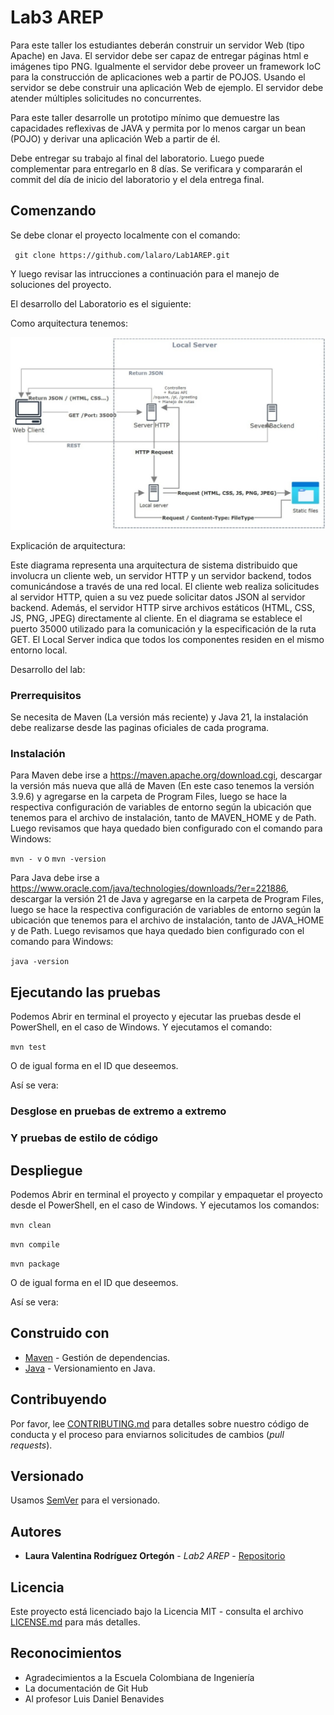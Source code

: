 # Lab3 AREP

Para este taller los estudiantes deberán construir un servidor Web (tipo Apache) en Java. El servidor debe ser capaz de entregar páginas html e imágenes tipo PNG. Igualmente el servidor debe proveer un framework IoC para la construcción de aplicaciones web a partir de POJOS. Usando el servidor se debe construir una aplicación Web de ejemplo. El servidor debe atender múltiples solicitudes no concurrentes.

Para este taller desarrolle un prototipo mínimo que demuestre las capacidades reflexivas de JAVA y permita por lo menos cargar un bean (POJO) y derivar una aplicación Web a partir de él.

Debe entregar su trabajo al final del laboratorio. Luego puede complementar para entregarlo en 8 días. Se verificara y compararán el commit del día de inicio del laboratorio y el dela entrega final.

## Comenzando

Se debe clonar el proyecto localmente con el comando:

` git clone https://github.com/lalaro/Lab1AREP.git`

Y luego revisar las intrucciones a continuación para el manejo de soluciones del proyecto.

El desarrollo del Laboratorio es el siguiente:

Como arquitectura tenemos:

![image1.jpeg](src%2Fmain%2Fresources%2Fimage1.jpeg)

Explicación de arquitectura: 

Este diagrama representa una arquitectura de sistema distribuido que involucra un cliente web, un servidor HTTP y un servidor backend, todos comunicándose a través de una red local. El cliente web realiza solicitudes al servidor HTTP, quien a su vez puede solicitar datos JSON al servidor backend. Además, el servidor HTTP sirve archivos estáticos (HTML, CSS, JS, PNG, JPEG) directamente al cliente.
En el diagrama se establece el puerto 35000 utilizado para la comunicación y la especificación de la ruta GET. El Local Server indica que todos los componentes residen en el mismo entorno local.

Desarrollo del lab:

### Prerrequisitos

Se necesita de Maven (La versión más reciente) y Java 21, la instalación debe realizarse desde las paginas oficiales de cada programa.


### Instalación

Para Maven debe irse a https://maven.apache.org/download.cgi, descargar la versión más nueva que allá de Maven (En este caso tenemos la versión 3.9.6) y agregarse en la carpeta de Program Files, luego se hace la respectiva configuración de variables de entorno según la ubicación que tenemos para el archivo de instalación, tanto de MAVEN_HOME y de Path.
Luego revisamos que haya quedado bien configurado con el comando para Windows:

` mvn - v `
o
` mvn -version `

Para Java debe irse a https://www.oracle.com/java/technologies/downloads/?er=221886, descargar la versión 21 de Java y agregarse en la carpeta de Program Files, luego se hace la respectiva configuración de variables de entorno según la ubicación que tenemos para el archivo de instalación, tanto de JAVA_HOME y de Path.
Luego revisamos que haya quedado bien configurado con el comando para Windows:

` java -version `

## Ejecutando las pruebas

Podemos Abrir en terminal el proyecto y ejecutar las pruebas desde el PowerShell, en el caso de Windows. Y ejecutamos el comando:

` mvn test `

O de igual forma en el ID que deseemos.

Así se vera:



### Desglose en pruebas de extremo a extremo


### Y pruebas de estilo de código


## Despliegue

Podemos Abrir en terminal el proyecto y compilar y empaquetar el proyecto desde el PowerShell, en el caso de Windows. Y ejecutamos los comandos:

` mvn clean `

` mvn compile `

` mvn package `

O de igual forma en el ID que deseemos.

Así se vera:


## Construido con

* [Maven](https://maven.apache.org/) - Gestión de dependencias.
* [Java](https://www.java.com/es/) - Versionamiento en Java.

## Contribuyendo

Por favor, lee [CONTRIBUTING.md](https://gist.github.com/PurpleBooth/b24679402957c63ec426) para detalles sobre nuestro código de conducta y el proceso para enviarnos solicitudes de cambios (*pull requests*).

## Versionado

Usamos [SemVer](http://semver.org/) para el versionado.

## Autores

* **Laura Valentina Rodríguez Ortegón** - *Lab2 AREP* - [Repositorio](https://github.com/lalaro/Laboratorio-2AREP.git)

## Licencia

Este proyecto está licenciado bajo la Licencia MIT - consulta el archivo [LICENSE.md](LICENSE.md) para más detalles.

## Reconocimientos

* Agradecimientos a la Escuela Colombiana de Ingeniería
* La documentación de Git Hub
* Al profesor Luis Daniel Benavides
